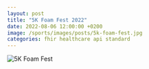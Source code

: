 ```yaml
---
layout: post
title: "5K Foam Fest 2022"
date: 2022-08-06 12:00:00 +0200
image: /sports/images/posts/5k-foam-fest.jpg
categories: fhir healthcare api standard
---
```


![5K Foam Fest](/sports/images/posts/5k-foam-fest.jpg)